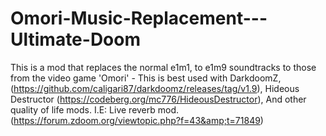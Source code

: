 # Omori-Music-Replacement---Ultimate-Doom
This is a mod that replaces the normal e1m1, to e1m9 soundtracks to those from the video game 'Omori' - This is best used with DarkdoomZ, (https://github.com/caligari87/darkdoomz/releases/tag/v1.9), Hideous Destructor (https://codeberg.org/mc776/HideousDestructor), And other quality of life mods. I.E: Live reverb mod. (https://forum.zdoom.org/viewtopic.php?f=43&amp;t=71849)
